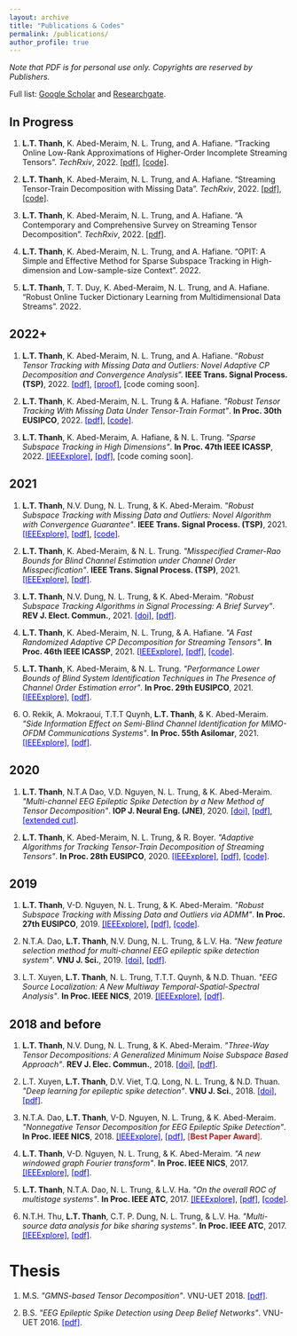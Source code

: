```yaml
---
layout: archive
title: "Publications & Codes"
permalink: /publications/
author_profile: true
---
```



*Note that PDF is for personal use only. Copyrights are reserved by Publishers.*

Full list: [Google Scholar](https://scholar.google.com.vn/citations?user=_6GEXU4AAAAJ&hl=en) and [Researchgate](https://www.researchgate.net/profile/Le-Trung-Thanh-3).

In Progress
----

1. **L.T. Thanh**, K. Abed-Meraim, N. L. Trung, and A. Hafiane. “Tracking Online Low-Rank Approximations of Higher-Order Incomplete Streaming Tensors”. *TechRxiv*, 2022.  [[pdf]](https://www.techrxiv.org/articles/preprint/Tracking_Online_Low-Rank_Approximations_of_Higher-Order_Incomplete_Streaming_Tensors/19704034), [[code]](https://github.com/thanhtbt/Tensor_Tracking).

1. **L.T. Thanh**, K. Abed-Meraim, N. L. Trung, and A. Hafiane. “Streaming Tensor-Train Decomposition with Missing Data”. *TechRxiv*, 2022.   [[pdf]](https://www.techrxiv.org/articles/preprint/Streaming_Tensor-Train_Decomposition_with_Missing_Data/20141156), [[code]](https://github.com/thanhtbt/ATT-miss).

1. **L.T. Thanh**, K. Abed-Meraim, N. L. Trung, and A. Hafiane. “A Contemporary and Comprehensive Survey on Streaming Tensor Decomposition”. *TechRxiv*, 2022. [[pdf]](https://www.techrxiv.org/articles/preprint/A_Contemporary_and_Comprehensive_Survey_on_Streaming_Tensor_Decomposition/20105966).


1. **L.T. Thanh**, K. Abed-Meraim, N. L. Trung, and A. Hafiane. “OPIT: A Simple and Effective Method for Sparse Subspace Tracking in High-dimension and
Low-sample-size Context”. 2022.

1. **L.T. Thanh**, T. T. Duy, K. Abed-Meraim, N. L. Trung, and A. Hafiane. “Robust Online Tucker Dictionary Learning from Multidimensional Data Streams”. 2022.

2022+
----

1. **L.T. Thanh**, K. Abed-Meraim, N. L. Trung, and A. Hafiane. “*Robust Tensor Tracking with Missing Data and Outliers: Novel Adaptive CP Decomposition and
Convergence Analysis*”. **IEEE Trans. Signal Process. (TSP)**, 2022. <a href="https://drive.google.com/file/d/1SKWg2RzgtlgQ1Wp1ItbjRWXlgqrPvsnJ/view?usp=sharing" style="color: blue; text-decoration: underline;">[pdf]</a>, <a href="https://drive.google.com/file/d/1u72uF5oA2rPTKPJEdzkljJdkM3p8428Y/view?usp=sharing" style="color: blue; text-decoration: underline;">[proof]</a>,  [code coming soon].


1. **L.T. Thanh**, K. Abed-Meraim, N. L. Trung & A. Hafiane. *"Robust Tensor Tracking With Missing Data Under Tensor-Train Format"*. **In Proc. 30th EUSIPCO**, 2022.  <a href="https://thanhtbt.github.io/publications/" style="color: blue; text-decoration: underline;">[pdf]</a>, <a href="https://github.com/thanhtbt/ROBOT" style="color: blue; text-decoration: underline;">[code]</a>.

1. **L.T. Thanh**, K. Abed-Meraim, A. Hafiane, & N. L. Trung. *"Sparse Subspace Tracking in High Dimensions"*. **In Proc. 47th IEEE ICASSP**, 2022. <a href="https://ieeexplore.ieee.org/document/9746546" style="color: blue; text-decoration: underline;">[IEEExplore]</a>, <a href="https://drive.google.com/file/d/1fOSTtaSCNWVRb6xEx5Tk1ThgAJwp1Xe0/view" style="color: blue; text-decoration: underline;">[pdf]</a>, [code coming soon].

2021
----
1. **L.T. Thanh**, N.V. Dung, N. L. Trung, & K. Abed-Meraim. *"Robust Subspace Tracking with Missing Data and Outliers: Novel Algorithm with Convergence Guarantee"*. **IEEE Trans. Signal Process. (TSP)**, 2021.  <a href="https://ieeexplore.ieee.org/document/9381678" style="color: blue; text-decoration: underline;">[IEEExplore]</a>, <a href="https://drive.google.com/file/d/1LqwEKT_6HNw525yVILXikMSR95P8KwB1/view" style="color: blue; text-decoration: underline;">[pdf]</a>, <a href="https://github.com/thanhtbt/RST" style="color: blue; text-decoration: underline;">[code]</a>.


 
1. **L.T. Thanh**, K. Abed-Meraim, & N. L. Trung. *"Misspecified Cramer-Rao Bounds for Blind Channel Estimation under Channel Order Misspecification"*. **IEEE Trans. Signal Process. (TSP)**, 2021. <a href="https://ieeexplore.ieee.org/document/9537597" style="color: blue; text-decoration: underline;">[IEEExplore]</a>, <a href="https://drive.google.com/file/d/1QeIRxPiVJCJ3WoVv9EPGSIWPthoW1FBi/view" style="color: blue; text-decoration: underline;">[pdf]</a>.

 
1. **L.T. Thanh**, N.V. Dung, N. L. Trung, & K. Abed-Meraim. *"Robust Subspace Tracking Algorithms in Signal Processing: A Brief Survey"*. **REV J. Elect. Commun.**, 2021. <a href="https://rev-jec.org/index.php/rev-jec/article/view/270" style="color: blue; text-decoration: underline;">[doi]</a>, <a href="https://drive.google.com/file/d/14XWoITbCiZmQjJBO6hmQvnH_iIuTYz-w/view" style="color: blue; text-decoration: underline;">[pdf]</a>.
 

1. **L.T. Thanh**, K. Abed-Meraim, N. L. Trung, & A. Hafiane. *"A Fast Randomized Adaptive CP Decomposition for Streaming Tensors"*. **In Proc. 46th IEEE ICASSP**, 2021. <a href="https://ieeexplore.ieee.org/document/9413554" style="color: blue; text-decoration: underline;">[IEEExplore]</a>, <a href="https://drive.google.com/file/d/1DAUTPryASpIoDxUZlRW_jzMSFeOS5EPm/view" style="color: blue; text-decoration: underline;">[pdf]</a>, <a href="https://github.com/thanhtbt/ROLCP" style="color: blue; text-decoration: underline;">[code]</a>.

1. **L.T. Thanh**, K. Abed-Meraim, & N. L. Trung. *"Performance Lower Bounds of Blind System Identification Techniques in The Presence of Channel Order Estimation error"*. **In Proc. 29th EUSIPCO**, 2021. <a href="https://ieeexplore.ieee.org/document/9615921" style="color: blue; text-decoration: underline;">[IEEExplore]</a>, <a href="https://drive.google.com/file/d/1H0w8OBMVRq2rsSNT-QjtcWSBTJ-H1UYd/view" style="color: blue; text-decoration: underline;">[pdf]</a>.

1. O. Rekik, A. Mokraoui, T.T.T Quynh, **L.T. Thanh**, & K. Abed-Meraim. *"Side Information Effect on Semi-Blind Channel Identification for MIMO-OFDM Communications Systems"*. **In Proc. 55th Asilomar**, 2021.  <a href="https://ieeexplore.ieee.org/abstract/document/9723265" style="color: blue; text-decoration: underline;">[IEEExplore]</a>, <a href="https://drive.google.com/file/d/19GUQ3qFgFpcKL5QaKPrqEw3CCvIF55aw/view" style="color: blue; text-decoration: underline;">[pdf]</a>.


2020
----

1. **L.T. Thanh**, N.T.A Dao, V.D. Nguyen, N. L. Trung, & K. Abed-Meraim. *"Multi-channel EEG Epileptic Spike Detection by a New Method of Tensor Decomposition"*. **IOP J. Neural Eng. (JNE)**, 2020.  <a href="https://iopscience.iop.org/article/10.1088/1741-2552/ab5247" style="color: blue; text-decoration: underline;">[doi]</a>, <a href="https://drive.google.com/file/d/152TeB1p8MqDRZaUGkoZS0gieajeQ4sQO/view" style="color: blue; text-decoration: underline;">[pdf]</a>, <a href="https://drive.google.com/file/d/1tmyBUx9CKHekFk5XyDNHN25qSdWUEnEB/view" style="color: blue; text-decoration: underline;">[extended cut]</a>.


1. **L.T. Thanh**, K. Abed-Meraim, N. L. Trung, & R. Boyer. *"Adaptive Algorithms for Tracking Tensor-Train Decomposition of Streaming Tensors"*. **In Proc. 28th EUSIPCO**, 2020. <a href="https://ieeexplore.ieee.org/document/9287780" style="color: blue; text-decoration: underline;">[IEEExplore]</a>, <a href="https://drive.google.com/file/d/1A4lvKG7PMVyTBYyYsA2H9SZpr9hyfhUE/view" style="color: blue; text-decoration: underline;">[pdf]</a>, <a href="https://github.com/thanhtbt/ATT" style="color: blue; text-decoration: underline;">[code]</a>.

2019
----
1. **L.T. Thanh**, V-D. Nguyen, N. L. Trung,  & K. Abed-Meraim. *"Robust Subspace Tracking with Missing Data and Outliers via ADMM"*.  **In Proc. 27th EUSIPCO**, 2019. <a href="https://ieeexplore.ieee.org/document/8903031" style="color: blue; text-decoration: underline;">[IEEExplore]</a>, <a href="https://drive.google.com/file/d/1fOfWjUdMgUuOI7yWpouid3BMb29QQzkr/view" style="color: blue; text-decoration: underline;">[pdf]</a>, <a href="https://github.com/thanhtbt/RST" style="color: blue; text-decoration: underline;">[code]</a>. 

1. N.T.A. Dao, **L.T. Thanh**, N.V. Dung, N. L. Trung, & L.V. Ha. *"New feature selection method for multi-channel EEG epileptic spike detection system"*. **VNU J. Sci.**, 2019. <a href="https://jcsce.vnu.edu.vn/index.php/jcsce/article/view/230" style="color: blue; text-decoration: underline;">[doi]</a>, <a href="https://drive.google.com/file/d/1npc8-DjZYuTKAsAVMu15tq4UjoVgfstP/view" style="color: blue; text-decoration: underline;">[pdf]</a>.

1. L.T. Xuyen, **L.T. Thanh**, N. L. Trung, T.T.T. Quynh, & N.D. Thuan. *"EEG Source Localization: A New Multiway Temporal-Spatial-Spectral Analysis"*. **In Proc. IEEE NICS**, 2019. <a href="https://ieeexplore.ieee.org/document/9023865" style="color: blue; text-decoration: underline;">[IEEExplore]</a>, <a href="https://drive.google.com/file/d/1_gtc2ZZrhb5cLq3R3U_LxV-fI_qFir5U/view" style="color: blue; text-decoration: underline;">[pdf]</a>.

2018 and before
----

1. **L.T. Thanh**, N.V. Dung, N. L. Trung, & K. Abed-Meraim. *"Three-Way Tensor Decompositions: A Generalized Minimum Noise Subspace Based Approach"*. **REV J. Elec. Commun.**, 2018.  <a href="https://rev-jec.org/index.php/rev-jec/article/view/196" style="color: blue; text-decoration: underline;">[doi]</a>, <a href="https://drive.google.com/file/d/1ZGGLmtGhVj_OloLK9MRzyCOHaASNoGTD/view" style="color: blue; text-decoration: underline;">[pdf]</a>.

1. L.T. Xuyen, **L.T. Thanh**, D.V. Viet, T.Q. Long, N. L. Trung, & N.D. Thuan. *"Deep learning for epileptic spike detection"*. **VNU J. Sci.**, 2018. <a href="https://jcsce.vnu.edu.vn/index.php/jcsce/article/view/156" style="color: blue; text-decoration: underline;">[doi]</a>, <a href="https://drive.google.com/file/d/1WneJlybazBSw69EQQP29Ff31g1Yuueor/view" style="color: blue; text-decoration: underline;">[pdf]</a>. 

1. N.T.A. Dao, **L.T. Thanh**, V-D. Nguyen, N. L. Trung, & K. Abed-Meraim. *"Nonnegative Tensor Decomposition for EEG Epileptic Spike Detection"*. **In Proc. IEEE NICS**, 2018. <a href="https://ieeexplore.ieee.org/document/8606822" style="color: blue; text-decoration: underline;">[IEEExplore]</a>, <a href="https://drive.google.com/file/d/1dgFTYBNQaNYwyzs_o_9TDs1kt-6Eck_9/view" style="color: blue; text-decoration: underline;">[pdf]</a>, <span style="color:#B22222">[**Best Paper Award**]</span>.
 

1. **L.T. Thanh**, V-D. Nguyen, N. L. Trung, & K. Abed-Meraim. *"A new windowed graph Fourier transform"*. **In Proc. IEEE NICS**, 2017.  <a href="https://ieeexplore.ieee.org/document/8108055" style="color: blue; text-decoration: underline;">[IEEExplore]</a>, <a href="https://drive.google.com/file/d/16FiMg-Yek-ZKN2Jn4_7T_ZQu3nmkUA8g/view" style="color: blue; text-decoration: underline;">[pdf]</a>.

1. **L.T. Thanh**, N.T.A. Dao, N. L. Trung, & L.V. Ha. *"On the overall ROC of multistage systems"*. **In Proc. IEEE ATC**, 2017.  <a href="https://ieeexplore.ieee.org/document/8167623" style="color: blue; text-decoration: underline;">[IEEExplore]</a>, <a href="https://drive.google.com/file/d/1bY5jYU1Fjj9uaN_iBiFk4ch56sOG2J0e/view" style="color: blue; text-decoration: underline;">[pdf]</a>, <a href="https://github.com/thanhtbt/ROC" style="color: blue; text-decoration: underline;">[code]</a>.

1. N.T.H. Thu, **L.T. Thanh**, C.T. P. Dung, N. L. Trung, & L.V. Ha. *"Multi-source data analysis for bike sharing systems"*. **In Proc. IEEE ATC**, 2017.   <a href="https://ieeexplore.ieee.org/document/8167624" style="color: blue; text-decoration: underline;">[IEEExplore]</a>, <a href="https://drive.google.com/file/d/1NjVyvt8vBpnLQz2VIqXb2VJaxZ4CchCL/view" style="color: blue; text-decoration: underline;">[pdf]</a>.


Thesis
=====

1. M.S. *"GMNS-based Tensor Decomposition"*. VNU-UET 2018. <a href="https://drive.google.com/file/d/1XVqd0ESbK4vAvaO8jELdOwkXNKBF0sux/view" style="color: blue; text-decoration: underline;">[pdf]</a>.

1. B.S. *"EEG Epileptic Spike Detection using Deep Belief Networks"*. VNU-UET 2016. <a href="https://drive.google.com/file/d/1XUmCnS4TsY_weq0mm90Bz5YHb4-t6ath/view" style="color: blue; text-decoration: underline;">[pdf]</a>.
